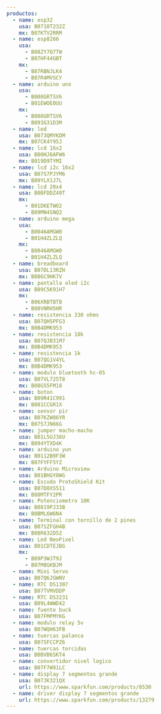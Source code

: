 ```yaml
---
productos:
  - name: esp32
    usa: B0718T232Z
    mx: B07KTV2RRM
  - name: esp8266
    usa:
      - B08ZY7Q7TW
      - B07HF44GBT
    mx:
      - B07RBNJLK4
      - B07R4MVSCY
  - name: arduino uno
    usa:
      - B008GRTSV6
      - B01EWOE0UU
    mx:
      - B008GRTSV6
      - B093G31D3M
  - name: led
    usa: B073QMYKDM
    mx: B07CK4Y95J
  - name: lcd 16x2
    usa: B00HJ6AFW6
    mx: B019D9TYMI
  - name: lcd i2c 16x2
    usa: B07S7PJYM6
    mx: B09YLX1J7L
  - name: lcd 20x4
    usa: B0BFDDZ49T
    mx:
      - B01DKETWO2
      - B09MN4SNQ2
  - name: arduino mega
    usa:
      - B0046AMGW0
      - B01H4ZLZLQ
    mx:
      - B0046AMGW0
      - B01H4ZLZLQ
  - name: breadboard
    usa: B07DL13RZH
    mx: B086C9HK7V
  - name: pantalla oled i2c
    usa: B09C5K91H7
    mx:
      - B06XRBTBTB
      - B08VNRH5HR
  - name: resistencia 330 ohms
    usa: B07QH5PFG3
    mx: B0B4DMK953
  - name: resistencia 10k
    usa: B07QJB31M7
    mx: B0B4DMK953
  - name: resistencia 1k
    usa: B07QG1V4YL
    mx: B0B4DMK953
  - name: modulo bluetooth hc-05
    usa: B07VL725T8
    mx: B08G55FM18
  - name: boton
    usa: B09R41C991
    mx: B081CCGR1X
  - name: sensor pir
    usa: B07KZW86YR
    mx: B0757JN66G
  - name: jumper macho-macho
    usa: B01L5UJ36U
    mx: B094YTXD4K
  - name: arduino yun
    usa: B0112B0F3W
    mx: B07FYFF5YZ
  - name: Arduino Microview
    usa: B01BHGY8WG
  - name: Escudo ProtoShield Kit
    usa: B07D8XS511
    mx: B08MTFY2PR
  - name: Potenciometro 10K
    usa: B0819PJ33B
    mx: B0BML6W6N4
  - name: Terminal con tornillo de 2 pines
    usa: B07SZFGH4B
    mx: B08R632D52
  - name: Led NeoPixel
    usa: B01CDTEJBG
    mx:
      - B09P3WJT9J
      - B07M8GKBJM
  - name: Mini Servo
    usa: B07Q6JGWNV
  - name: RTC DS1307
    usa: B07TVMVDDP
  - name: RTC DS3231
    usa: B09L4WWD42
  - name: fuente buck
    usa: B07FMPMYKG
  - name: modulo relay 5v
    usa: B07WQH63FB
  - name: tuercas palanca
    usa: B07SFCCPZ6
  - name: tuercas torcidas
    usa: B0BVB6SKT4
  - name: convertidor nivel logico
    usa: B07F7W91LC
  - name: display 7 segmentos grande
    usa: B07JK321QX
    url: https://www.sparkfun.com/products/8530
  - name: driver display 7 segmentos grande
    url: https://www.sparkfun.com/products/13279
---
```

